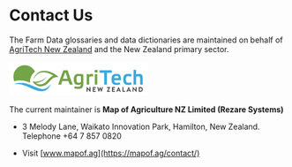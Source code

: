 # Contact Us

The Farm Data glossaries and data dictionaries are maintained on behalf of [AgriTech New Zealand](https://agritechnz.org.nz/) and the New Zealand primary sector.

<img src="images/AgriTech-NZ-Logo.png" width="50%" alt="AgriTech NZ Logo" class="diagram">


The current maintainer is **Map of Agriculture NZ Limited (Rezare Systems)**

* 3 Melody Lane, Waikato Innovation Park, Hamilton, New Zealand. Telephone +64 7 857 0820

* Visit [www.mapof.ag](https://mapof.ag/contact/)
